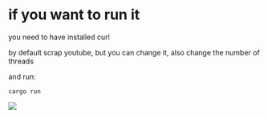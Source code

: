 <h1>if you want to run it</h1>

you need to have installed curl

by default scrap youtube, but you can change it, also change the number of threads

and run:

```
cargo run
```

<img src="https://cdn.discordapp.com/attachments/851972919134650393/854850295883759656/papi.gif">

